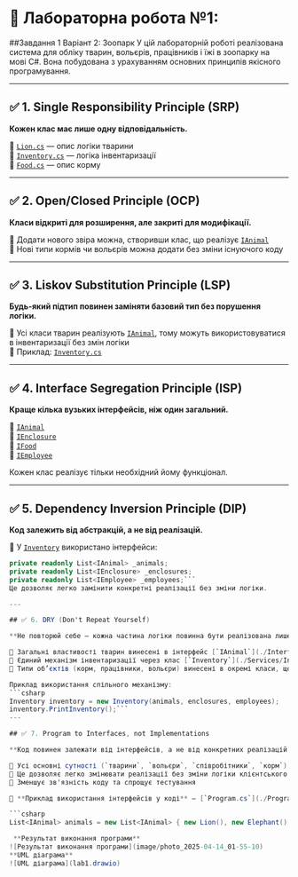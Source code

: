# 📘 Лабораторна робота №1: 
##Завдання 1 Варіант 2: Зоопарк
У цій лабораторній роботі реалізована система для обліку тварин, вольєрів, працівників і їжі в зоопарку на мові C#. Вона побудована з урахуванням основних принципів якісного програмування.

---

## ✅ 1. Single Responsibility Principle (SRP)

**Кожен клас має лише одну відповідальність.**

🔹 [`Lion.cs`](./Models/Lion.cs#L3) — опис логіки тварини  
🔹 [`Inventory.cs`](./Services/Inventory.cs#L3) — логіка інвентаризації  
🔹 [`Food.cs`](./Models/Food.cs) — опис корму

---

## ✅ 2. Open/Closed Principle (OCP)

**Класи відкриті для розширення, але закриті для модифікації.**

🔹 Додати нового звіра можна, створивши клас, що реалізує [`IAnimal`](./Interfaces/IAnimal.cs)  
🔹 Нові типи кормів чи вольєрів можна додати без зміни існуючого коду

---

## ✅ 3. Liskov Substitution Principle (LSP)

**Будь-який підтип повинен заміняти базовий тип без порушення логіки.**

🔹 Усі класи тварин реалізують [`IAnimal`](./Interfaces/IAnimal.cs), тому можуть використовуватися в інвентаризації без змін логіки  
🔹 Приклад: [`Inventory.cs`](./Services/Inventory.cs#L10)

---

## ✅ 4. Interface Segregation Principle (ISP)

**Краще кілька вузьких інтерфейсів, ніж один загальний.**

🔹 [`IAnimal`](./Interfaces/IAnimal.cs)  
🔹 [`IEnclosure`](./Interfaces/IEnclosure.cs)  
🔹 [`IFood`](./Interfaces/IFood.cs)  
🔹 [`IEmployee`](./Interfaces/IEmployee.cs)

Кожен клас реалізує тільки необхідний йому функціонал.

---

## ✅ 5. Dependency Inversion Principle (DIP)

**Код залежить від абстракцій, а не від реалізацій.**

🔹 У [`Inventory`](./Services/Inventory.cs) використано інтерфейси:

```csharp
private readonly List<IAnimal> _animals;
private readonly List<IEnclosure> _enclosures;
private readonly List<IEmployee> _employees;```
Це дозволяє легко замінити конкретні реалізації без зміни логіки.

---

## ✅ 6. DRY (Don't Repeat Yourself)

**Не повторюй себе — кожна частина логіки повинна бути реалізована лише один раз.**

🔹 Загальні властивості тварин винесені в інтерфейс [`IAnimal`](./Interfaces/IAnimal.cs)  
🔹 Єдиний механізм інвентаризації через клас [`Inventory`](./Services/Inventory.cs)  
🔹 Типи об’єктів (корм, працівники, вольєри) винесені в окремі класи, що повторно використовуються

Приклад використання спільного механізму:
```csharp
Inventory inventory = new Inventory(animals, enclosures, employees);
inventory.PrintInventory();```
---

## ✅ 7. Program to Interfaces, not Implementations

**Код повинен залежати від інтерфейсів, а не від конкретних реалізацій.**

🔹 Усі основні сутності (`тварини`, `вольєри`, `співробітники`, `корм`) представлені через інтерфейси: [`IAnimal`](./Interfaces/IAnimal.cs), [`IEnclosure`](./Interfaces/IEnclosure.cs), [`IEmployee`](./Interfaces/IEmployee.cs), [`IFood`](./Interfaces/IFood.cs)  
🔹 Це дозволяє легко змінювати реалізації без зміни логіки клієнтського коду  
🔹 Зменшує зв'язність коду та спрощує тестування

📄 **Приклад використання інтерфейсів у коді** — [`Program.cs`](./Program.cs#L10):

```csharp
List<IAnimal> animals = new List<IAnimal> { new Lion(), new Elephant() };```

 **Результат виконання програми**
![Результат виконання програми](image/photo_2025-04-14_01-55-10)
**UML діаграма**
![UML діаграма](lab1.drawio)
